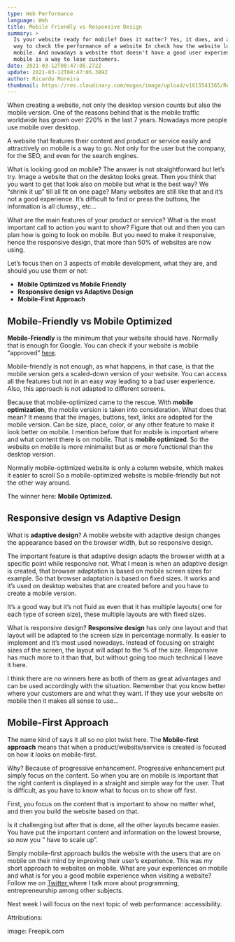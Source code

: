 ```yaml
---
type: Web Performance
language: Web
title: Mobile Friendly vs Responsive Design
summary: >
  Is your website ready for mobile? Does it matter? Yes, it does, and a lot. One
  way to check the performance of a website In check how the website looks on
  mobile. And nowadays a website that doesn't have a good user experience on
  mobile is a way to lose customers.
date: 2021-03-12T08:47:05.272Z
update: 2021-03-12T08:47:05.389Z
author: Ricardo Moreira
thumbnail: https://res.cloudinary.com/mugas/image/upload/v1615541365/Responsive_design.jpg
---
```

When creating a website, not only the desktop version counts but also the mobile version. One of the reasons behind that is the mobile traffic worldwide has grown over 220% in the last 7 years. Nowadays more people use mobile over desktop. 


A website that features their content and product or service easily and attractively on mobile is a way to go. Not only for the user but the company, for the SEO, and even for the search engines.

What is looking good on mobile? The answer is not straightforward but let’s try. Image a website that on the desktop looks great. Then you think that you want to get that look also on mobile but what is the best way? We “shrink it up” till all fit on one page? Many websites are still like that and it’s not a good experience. It’s difficult to find or press the buttons, the information is all clumsy., etc...

What are the main features of your product or service? What is the most important call to action you want to show? Figure that out and then you can plan how is going to look on mobile. But you need to make it responsive, hence the responsive design, that more than 50% of websites are now using. 

Let’s focus then on 3 aspects of mobile development, what they are, and should you use them or not: 

* **Mobile Optimized vs Mobile Friendly**
* **Responsive design vs Adaptive Design**
* **Mobile-First Approach**

## **Mobile-Friendly vs Mobile Optimized**

**Mobile-Friendly** is the minimum that your website should have. Normally that is enough for Google. You can check if your website is mobile “approved” [here](https://search.google.com/test/mobile-friendly?utm_source=mft&utm_medium=redirect&utm_campaign=mft-redirect).

Mobile-friendly is not enough, as what happens, in that case, is that the mobile version gets a scaled-down version of your website. You can access all the features but not in an easy way leading to a bad user experience. Also, this approach is not adapted to different screens.

 Because that mobile-optimized came to the rescue. With **mobile optimization**, the mobile version is taken into consideration. What does that mean? It means that the images, buttons, text, links are adapted for the mobile version. Can be size, place, color, or any other feature to make it look better on mobile. I mention before that for mobile is important where and what content there is on mobile. That is **mobile optimized**. So the website on mobile is more minimalist but as or more functional than the desktop version. 

Normally mobile-optimized website is only a column website, which makes it easier to scroll So a mobile-optimized website is mobile-friendly but not the other way around. 

The winner here: **Mobile Optimized.** 

## Responsive design vs Adaptive Design

What is **adaptive design**? A mobile website with adaptive design changes the appearance based on the browser width, but so responsive design.

The important feature is that adaptive design adapts the browser width at a specific point while responsive not. What I mean is when an adaptive design is created, that browser adaptation is based on mobile screen sizes for example. So that browser adaptation is based on fixed sizes. It works and it’s used on desktop websites that are created before and you have to create a mobile version. 

It’s a good way but it’s not fluid as even that it has multiple layouts( one for each type of screen size), these multiple layouts are with fixed sizes.

What is responsive design? **Responsive design** has only one layout and that layout will be adapted to the screen size in percentage normally. Is easier to implement and it’s most used nowadays. Instead of focusing on straight sizes of the screen, the layout will adapt to the % of the size. Responsive has much more to it than that, but without going too much technical I leave it here.



 I think there are no winners here as both of them as great advantages and can be used accordingly with the situation. Remember that you know better where your customers are and what they want. If they use your website on mobile then it makes all sense to use... 

## **Mobile-First Approach** 

The name kind of says it all so no plot twist here. The **Mobile-first approach** means that when a product/website/service is created is focused on how it looks on mobile-first. 

Why? Because of progressive enhancement. Progressive enhancement put simply focus on the content. So when you are on mobile is important that the right content is displayed in a straight and simple way for the user. That is difficult, as you have to know what to focus on to show off first.

First, you focus on the content that is important to show no matter what, and then you build the website based on that.

 Is it challenging but after that is done, all the other layouts became easier. You have put the important content and information on the lowest browse, so now you “ have to scale up”. 


Simply mobile-first approach builds the website with the users that are on mobile on their mind by improving their user’s experience. This was my short approach to websites on mobile. What are your experiences on mobile and what is for you a good mobile experience when visiting a website? 
Follow me on [Twitter ](https://twitter.com/mugas11)where I talk more about programming, entrepreneurship among other subjects.

Next week I will focus on the next topic of web performance: accessibility.



Attributions:

image: Freepik.com
